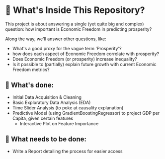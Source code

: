 # 📁 What's Inside This Repository?
This project is about answering a single (yet quite big and complex) question: how important is Economic Freedom in predicting prosperity?

Along the way, we'll answer other questions, like:
- What's a good proxy for the vague term 'Prosperity'?
- how does each aspect of Economic Freedom correlate with prosperity?
- Does Economic Freedom (or prosperity) increase inequality?
- Is it possible to (partially) explain future growth with current Economic Freedom metrics?

## 🌟 **What's done:**
- Initial Data Acquisition & Cleaning
- Basic Exploratory Data Analysis (EDA)
- Time Slider Analysis (to poke at causality explanation)
- Predictive Model (using GradientBoostingRegressor) to project GDP per Capita, given certain features
	- Interactive Plot on Feature Importance

## 📌 **What needs to be done:**
- Write a Report detailing the process for easier access